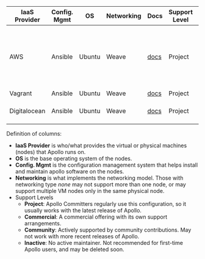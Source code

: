IaaS Provider  | Config. Mgmt | OS     | Networking  | Docs                                                   | Support Level                | Notes
-------------- | ------------ | ------ | ----------  | ----------------------------------------------------   | ---------------------------- | -----
AWS            | Ansible       | Ubuntu | Weave       | [docs](../../docs/getting-started-guides/aws.md)       | Project                      | AWS private VPC with NAT gateway server for SSH/VPN
Vagrant        | Ansible      | Ubuntu | Weave       | [docs](../../docs/getting-started-guides/vagrant.md)    | Project                      |
Digitalocean   | Ansible      | Ubuntu | Weave       | [docs](../../docs/getting-started-guides/digitalocean.md)   | Project                      | Public cloud instances


Definition of columns:

  - **IaaS Provider** is who/what provides the virtual or physical machines (nodes) that Apollo runs on.
  - **OS** is the base operating system of the nodes.
  - **Config. Mgmt** is the configuration management system that helps install and maintain apollo software on the
    nodes.
  - **Networking** is what implements the networking model.  Those with networking type
    _none_ may not support more than one node, or may support multiple VM nodes only in the same physical node.
  - Support Levels
    - **Project**:  Apollo Committers regularly use this configuration, so it usually works with the latest release
      of Apollo.
    - **Commercial**: A commercial offering with its own support arrangements.
    - **Community**: Actively supported by community contributions. May not work with more recent releases of Apollo.
    - **Inactive**: No active maintainer.  Not recommended for first-time Apollo users, and may be deleted soon.
